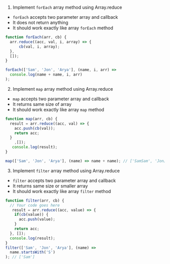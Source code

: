 1. Implement `forEach` array method using Array.reduce

- `forEach` accepts two parameter array and callback
- It does not return anything
- It should work exactly like array `forEach` method

```js
function forEach(arr, cb) {
  arr.reduce((acc, val, i, array) => {
      cb(val, i, array);
  }, 
  []);
}

forEach(['Sam', 'Jon', 'Arya'], (name, i, arr) =>
  console.log(name + name, i, arr)
);
```

2. Implement `map` array method using Array.reduce

- `map` accepts two parameter array and callback
- It returns same size of array
- It should work exactly like array `map` method

```js
function map(arr, cb) {
  result = arr.reduce((acc, val) => {
    acc.push(cb(val));
    return acc;
  }  
    ,[]);
   console.log(result); 
}

map(['Sam', 'Jon', 'Arya'], (name) => name + name); // ['SamSam', 'JonJon', 'AryaArya']
```

3. Implement `filter` array method using Array.reduce

- `filter` accepts two parameter array and callback
- It returns same size or smaller array
- It should work exactly like array `filter` method

```js
function filter(arr, cb) {
  // Your code goes here
   result = arr.reduce((acc, value) => {
    if(cb(value)) {
      acc.push(value);
    }
    return acc;    
  }, []);
  console.log(result);
}
filter(['Sam', 'Jon', 'Arya'], (name) =>
  name.startsWith('S')
); // ['Sam']
```
